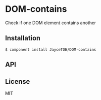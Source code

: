 
# DOM-contains

  Check if one DOM element contains another

## Installation

    $ component install JayceTDE/DOM-contains

## API

   

## License

  MIT

